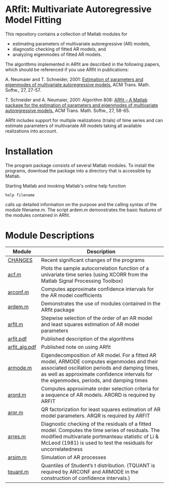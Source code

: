 # ARfit: Multivariate Autoregressive Model Fitting

This repository contains a collection of Matlab modules for 

- estimating parameters of multivariate autoregressive (AR) models,
- diagnostic checking of fitted AR models, and
- analyzing eigenmodes of fitted AR models.

The algorithms implemented in ARfit are described in the following papers, which should be referenced if you use ARfit in publications:

A. Neumaier and T. Schneider, 2001: [Estimation of parameters and eigenmodes of multivariate autoregressive models.](http://dx.doi.org/10.1145/382043.382304) ACM Trans. Math. Softw., 27, 27-57.

T. Schneider and A. Neumaier, 2001: Algorithm 808: [ARfit – A Matlab package for the estimation of parameters and eigenmodes of multivariate autoregressive models.](http://dx.doi.org/10.1145/382043.382316) ACM Trans. Math. Softw., 27, 58-65.

ARfit includes support for multiple realizations (trials) of time series and can estimate parameters of multivariate AR models taking all available realizations into account.


# Installation

The program package consists of several Matlab modules. To install the programs, download the package into a directory that is accessible by Matlab. 

Starting Matlab and invoking Matlab's online help function

```
help filename
```

calls up detailed information on the purpose and the calling syntax of the module filename.m. The script ardem.m demonstrates the basic features of the modules contained in ARfit.


# Module Descriptions

| Module                                | Description                                                                         						|
|-------------------------              | ----------------------------------------------------------------------------------- 						|
| [CHANGES](CHANGES)                    | Recent significant changes of the programs                                          						|
| [acf.m](acf.m)                  	| Plots the sample autocorrelation function of a univariate time series (using XCORR from the Matlab Signal Processing Toolbox)	|                                               | [adjph.m](adjph.m) 			| Multiplies a complex vector by a phase factor such that the real part and the imaginary part of the vector are orthogonal and the norm of the real part is greater than or equal to the norm of the imaginary part. ADJPH is required by ARMODE to normalize the eigenmodes of an AR model			|
| [arconf.m](arconf.m)			| Computes approximate confidence intervals for the AR model coefficients 							|
| [ardem.m](ardem.m)			| Demonstrates the use of modules contained in the ARfit package								|
| [arfit.m](arfit.m)			| Stepwise selection of the order of an AR model and least squares estimation of AR model parameters                           	|
| [arfit.pdf](arfit.pdf)		| Published description of the algorithms											|
| [arfit_alg.pdf](arfit_alg.pdf)	| Published note on using ARfit													|
| [armode.m](armode.m)			| Eigendecomposition of AR model. For a fitted AR model, ARMODE computes eigenmodes and their associated oscillation periods and damping times, as well as approximate confidence intervals for the eigenmodes, periods, and damping times									|
| [arord.m](arord.m)			| Computes approximate order selection criteria for a sequence of AR models. ARORD is required by ARFIT				|
| [arqr.m](arqr.m) 			| QR factorization for least squares estimation of AR model parameters. ARQR is required by ARFIT				|
| [arres.m](arres.m)			| Diagnostic checking of the residuals of a fitted model. Computes the time series of residuals. The modified multivariate portmanteau statistic of Li & McLeod (1981) is used to test the residuals for uncorrelatedness											|
| [arsim.m](arsim.m)			| Simulation of AR processes													|
| [tquant.m](tquant.m)			| Quantiles of Student’s t distribution. (TQUANT is required by ARCONF and ARMODE in the construction of confidence intervals.) |